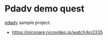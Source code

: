 # Pdadv demo quest

[pdadv](https://github.com/rutan/pdadv) sample project.

- https://niconare.nicovideo.jp/watch/kn3335
